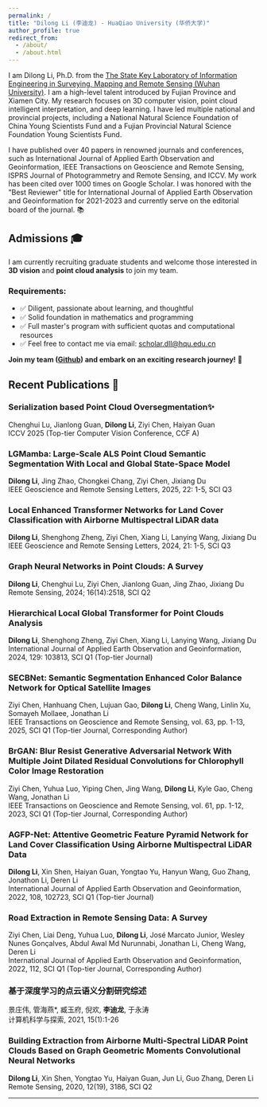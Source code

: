 ```yaml
---
permalink: /
title: "Dilong Li (李迪龙) - HuaQiao University (华侨大学)"
author_profile: true
redirect_from: 
  - /about/
  - /about.html
---
```




I am Dilong Li, Ph.D. from the [The State Key Laboratory of Information Engineering in Surveying, Mapping and Remote Sensing (Wuhan University)](https://liesmars.whu.edu.cn/). I am a high-level talent introduced by Fujian Province and Xiamen City. My research focuses on 3D computer vision, point cloud intelligent interpretation, and deep learning. I have led multiple national and provincial projects, including a National Natural Science Foundation of China Young Scientists Fund and a Fujian Provincial Natural Science Foundation Young Scientists Fund.

I have published over 40 papers in renowned journals and conferences, such as International Journal of Applied Earth Observation and Geoinformation, IEEE Transactions on Geoscience and Remote Sensing, ISPRS Journal of Photogrammetry and Remote Sensing, and ICCV. My work has been cited over 1000 times on Google Scholar. I was honored with the "Best Reviewer" title for International Journal of Applied Earth Observation and Geoinformation for 2021-2023 and currently serve on the editorial board of the journal. 📚

## Admissions 🎓
I am currently recruiting graduate students and welcome those interested in **3D vision** and **point cloud analysis** to join my team. 

### Requirements:
- ✅ Diligent, passionate about learning, and thoughtful
- ✅ Solid foundation in mathematics and programming
- ✅ Full master's program with sufficient quotas and computational resources
- ✅ Feel free to contact me via email: [scholar.dll@hqu.edu.cn](mailto:scholar.dll@hqu.edu.cn)

  
**Join my team ([Github](https://github.com/HQU-3DCV)) and embark on an exciting research journey!** 🚀

## Recent Publications 📄

### **Serialization based Point Cloud Oversegmentation**✨
   Chenghui Lu, Jianlong Guan, **Dilong Li**, Ziyi Chen, Haiyan Guan  
   ICCV 2025 (Top-tier Computer Vision Conference, CCF A)

### **LGMamba: Large-Scale ALS Point Cloud Semantic Segmentation With Local and Global State-Space Model**  
   **Dilong Li**, Jing Zhao, Chongkei Chang, Ziyi Chen, Jixiang Du  
   IEEE Geoscience and Remote Sensing Letters, 2025, 22: 1-5, SCI Q3

### **Local Enhanced Transformer Networks for Land Cover Classification with Airborne Multispectral LiDAR data**  
   **Dilong Li**, Shenghong Zheng, Ziyi Chen, Xiang Li, Lanying Wang, Jixiang Du  
   IEEE Geoscience and Remote Sensing Letters, 2024, 21: 1-5, SCI Q3

### **Graph Neural Networks in Point Clouds: A Survey**  
   **Dilong Li**, Chenghui Lu, Ziyi Chen, Jianlong Guan, Jing Zhao, Jixiang Du  
   Remote Sensing, 2024; 16(14):2518, SCI Q2

### **Hierarchical Local Global Transformer for Point Clouds Analysis**  
   **Dilong Li**, Shenghong Zheng, Ziyi Chen, Xiang Li, Lanying Wang, Jixiang Du  
   International Journal of Applied Earth Observation and Geoinformation, 2024, 129: 103813, SCI Q1 (Top-tier Journal)

### **SECBNet: Semantic Segmentation Enhanced Color Balance Network for Optical Satellite Images**  
   Ziyi Chen, Hanhuang Chen, Lujuan Gao, **Dilong Li**, Cheng Wang, Linlin Xu, Somayeh Mollaee, Jonathan Li  
   IEEE Transactions on Geoscience and Remote Sensing, vol. 63, pp. 1-13, 2025, SCI Q1 (Top-tier Journal, Corresponding Author)

### **BrGAN: Blur Resist Generative Adversarial Network With Multiple Joint Dilated Residual Convolutions for Chlorophyll Color Image Restoration**  
   Ziyi Chen, Yuhua Luo, Yiping Chen, Jing Wang, **Dilong Li**, Kyle Gao, Cheng Wang, Jonathan Li  
   IEEE Transactions on Geoscience and Remote Sensing, vol. 61, pp. 1-12, 2023, SCI Q1 (Top-tier Journal, Corresponding Author)

### **AGFP-Net: Attentive Geometric Feature Pyramid Network for Land Cover Classification Using Airborne Multispectral LiDAR Data**  
   **Dilong Li**, Xin Shen, Haiyan Guan, Yongtao Yu, Hanyun Wang, Guo Zhang, Jonathon Li, Deren Li  
   International Journal of Applied Earth Observation and Geoinformation, 2022, 108, 102723, SCI Q1 (Top-tier Journal)

### **Road Extraction in Remote Sensing Data: A Survey**  
   Ziyi Chen, Liai Deng, Yuhua Luo, **Dilong Li**, José Marcato Junior, Wesley Nunes Gonçalves, Abdul Awal Md Nurunnabi, Jonathan Li, Cheng Wang, Deren Li  
   International Journal of Applied Earth Observation and Geoinformation, 2022, 112, SCI Q1 (Top-tier Journal, Corresponding Author)

### **基于深度学习的点云语义分割研究综述**  
   景庄伟, 管海燕*, 臧玉府, 倪欢, **李迪龙**, 于永涛  
   计算机科学与探索, 2021, 15(1):1-26

### **Building Extraction from Airborne Multi-Spectral LiDAR Point Clouds Based on Graph Geometric Moments Convolutional Neural Networks**  
   **Dilong Li**, Xin Shen, Yongtao Yu, Haiyan Guan, Jun Li, Guo Zhang, Deren Li  
   Remote Sensing, 2020, 12(19), 3186, SCI Q2

---

